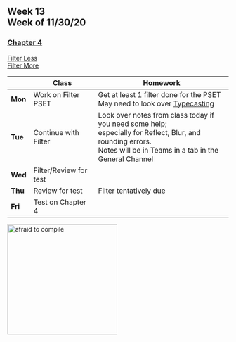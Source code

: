 <meta http-equiv="refresh" content="300"/>

## Week 13<br>Week of 11/30/20

### [Chapter 4](/ap/curriculum/4)  
[Filter Less](https://cs50.harvard.edu/ap/2021/curriculum/x/psets/4/filter/less/)  
[Filter More](https://cs50.harvard.edu/ap/2021/curriculum/x/psets/4/filter/more/)

  |       |Class                  |Homework   |
  |-------|---------              |---------  |
  |**Mon**|Work on Filter PSET |Get at least 1 filter done for the PSET<br>May need to look over [Typecasting](/ap/assets/pdfs/typecasting.pdf) |
  |**Tue**|Continue with Filter |Look over notes from class today if you need some help;<br>especially for Reflect, Blur, and rounding errors.<br>Notes will be in Teams in a tab in the General Channel |
  |**Wed**|Filter/Review for test | |
  |**Thu**|Review for test |Filter tentatively due |
  |**Fri**|Test on Chapter 4 | |
  
<img src="https://www.digitaltechnologylabs.com/wp-content/uploads/2019/06/11.png" alt="afraid to compile" height="250">
